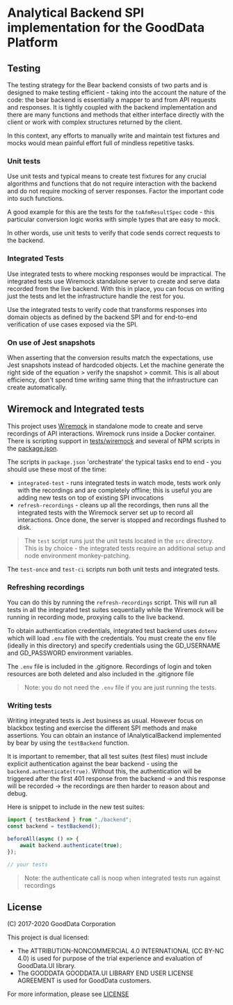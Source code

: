# Analytical Backend SPI implementation for the GoodData Platform

## Testing

The testing strategy for the Bear backend consists of two parts and is designed to make testing efficient - taking
into the account the nature of the code: the bear backend is essentially a mapper to and from API requests and
responses. It is tightly coupled with the backend implementation and there are many functions and methods that
either interface directly with the client or work with complex structures returned by the client.

In this context, any efforts to manually write and maintain test fixtures and mocks would mean painful effort full
of mindless repetitive tasks.

### Unit tests

Use unit tests and typical means to create test fixtures for any crucial algorithms and functions that do not require
interaction with the backend and do not require mocking of server responses. Factor the important code into such
functions.

A good example for this are the tests for the `toAfmResultSpec` code - this particular conversion logic works with
simple types that are easy to mock.

In other words, use unit tests to verify that code sends correct requests to the backend.

### Integrated Tests

Use integrated tests to where mocking responses would be impractical. The integrated tests use Wiremock standalone
server to create and serve data recorded from the live backend. With this in place, you can focus on writing just
the tests and let the infrastructure handle the rest for you.

Use the integrated tests to verify code that transforms responses into domain objects as defined by the backend SPI
and for end-to-end verification of use cases exposed via the SPI.

### On use of Jest snapshots

When asserting that the conversion results match the expectations, use Jest snapshots instead of hardcoded objects.
Let the machine generate the right side of the equation > verify the snapshot > commit. This is all about efficiency, don't
spend time writing same thing that the infrastructure can create automatically.

## Wiremock and Integrated tests

This project uses [Wiremock](http://wiremock.org/docs/getting-started/) in standalone mode to create and serve recordings
of API interactions. Wiremock runs inside a Docker container. There is scripting support in [tests/wiremock](tests/wiremock)
and several of NPM scripts in the [package.json](package.json).

The scripts in `package.json` 'orchestrate' the typical tasks end to end - you should use these most of the time:

-   `integrated-test` - runs integrated tests in watch mode, tests work only with the recordings and are completely
    offline; this is useful you are adding new tests on top of existing SPI invocations
-   `refresh-recordings` - cleans up all the recordings, then runs all the integrated tests with the Wiremock server
    set up to record all interactions. Once done, the server is stopped and recordings flushed to disk.

> The `test` script runs just the unit tests located in the `src` directory. This is by choice - the integrated tests
> require an additional setup and node environment monkey-patching.

The `test-once` and `test-ci` scripts run both unit tests and integrated tests.

### Refreshing recordings

You can do this by running the `refresh-recordings` script. This will run all tests in all the integrated test suites
sequentially while the Wiremock will be running in recording mode, proxying calls to the live backend.

To obtain authentication credentials, integrated test backend uses `dotenv` which will load `.env` file with the
credentials. You must create the env file (ideally in this directory) and specify credentials using the GD_USERNAME
and GD_PASSWORD environment variables.

The `.env` file is included in the .gitignore. Recordings of login and token resources are both deleted and also
included in the .gitignore file

> Note: you do not need the `.env` file if you are just running the tests.

### Writing tests

Writing integrated tests is Jest business as usual. However focus on blackbox testing and exercise the
different SPI methods and make assertions. You can obtain an instance of IAnalyticalBackend implemented by bear
by using the `testBackend` function.

It is important to remember, that all test suites (test files) must include explicit authentication against
the bear backend - using the `backend.authenticate(true)`. Without this, the authentication will be triggered after
the first 401 response from the backend -> and this response will be recorded -> the recordings are then harder
to reason about and debug.

Here is snippet to include in the new test suites:

```typescript
import { testBackend } from "./backend";
const backend = testBackend();

beforeAll(async () => {
    await backend.authenticate(true);
});

// your tests
```

> Note: the authenticate call is noop when integrated tests run against recordings

## License

(C) 2017-2020 GoodData Corporation

This project is dual licensed:

-   The ATTRIBUTION-NONCOMMERCIAL 4.0 INTERNATIONAL (CC BY-NC 4.0) is used for purpose of the trial experience and evaluation of GoodData.UI library.
-   The GOODDATA GOODDATA.UI LIBRARY END USER LICENSE AGREEMENT is used for GoodData customers.

For more information, please see [LICENSE](https://github.com/gooddata/gooddata-ui-sdk/blob/master/libs/sdk-backend-bear/LICENSE)
